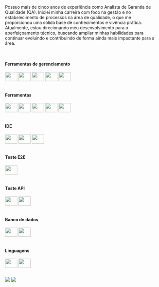Possuo mais de cinco anos de experiência como Analista de Garantia de Qualidade (QA). Iniciei minha carreira com foco na gestão e no estabelecimento de processos na área de qualidade, o que me proporcionou uma sólida base de conhecimentos e vivência prática. Atualmente, estou direcionando meu desenvolvimento para o aperfeiçoamento técnico, buscando ampliar minhas habilidades para continuar evoluindo e contribuindo de forma ainda mais impactante para a área.

<div style="display: inline_block"><br>
  <h4 align="left">Ferramentas de gerenciamento </h4>
  
  <img align="center" height="30" width="40" src="https://cdn.jsdelivr.net/gh/devicons/devicon@latest/icons/trello/trello-original.svg" />
  <img align="center" height="30" width="40" src="https://www.getxray.app/hubfs/Xray-Logo-Website-150x61px-24.svg" />
  <img align="center" height="30" width="40" src="https://www.testrail.com/wp-content/uploads/2022/12/TestRail_Logo_Main_01.svg" />
  <img align="center" height="30" width="40" src="https://cdn.jsdelivr.net/gh/devicons/devicon@latest/icons/jira/jira-original.svg" /> 
  <img align="center" height="30" width="40" src="https://qase.io/images/qase-logo-white.svg" />  
  
</div>

<div style="display: inline_block"><br>
  <h4 align="left">Ferramentas</h4>
  <img align="center" height="30" width="40" src="https://upload.wikimedia.org/wikipedia/commons/thumb/1/10/2023_Obsidian_logo.svg/1200px-2023_Obsidian_logo.svg.png" /> 
  <img align="center" height="30" width="40" src="https://cdn.jsdelivr.net/gh/devicons/devicon@latest/icons/browserstack/browserstack-original.svg" >
  <img align="center" height="30" width="40" src="https://cdn.jsdelivr.net/gh/devicons/devicon@latest/icons/bitbucket/bitbucket-original.svg" />   
  <img  align="center" height="30" width="40" src="https://cdn.jsdelivr.net/gh/devicons/devicon@latest/icons/eslint/eslint-original.svg" />
  <img align="center" height="30" width="40" src="https://cdn.jsdelivr.net/gh/devicons/devicon@latest/icons/confluence/confluence-plain.svg" />            
</div>

<div style="display: inline_block"><br>
  <h4 align="left">IDE</h4>
  <img align="center" height="30" width="40" src="https://cdn.jsdelivr.net/gh/devicons/devicon@latest/icons/androidstudio/androidstudio-original.svg" />
  <img align="center" height="30" width="40" src="https://cdn.jsdelivr.net/gh/devicons/devicon@latest/icons/visualstudio/visualstudio-plain.svg" />
  <img align="center" height="30" width="40" src="https://cdn.jsdelivr.net/gh/devicons/devicon@latest/icons/vscode/vscode-original.svg" />      
</div>

<div style="display: inline_block"><br>
  <h4 align="left">Teste E2E </h4>
  <img align="center" height="30" width="40" src="https://cdn.jsdelivr.net/gh/devicons/devicon@latest/icons/cypressio/cypressio-original.svg" />
</div>

<div style="display: inline_block"><br>
  <h4 align="left">Teste API </h4>
  <img align="center" height="30" width="40" src="https://cdn.jsdelivr.net/gh/devicons/devicon@latest/icons/cypressio/cypressio-original.svg" />
  <img align="center" height="30" width="40"  src="https://cdn.jsdelivr.net/gh/devicons/devicon@latest/icons/postman/postman-original.svg" />                  
</div>



<div style="display: inline_block"><br>
  <h4 align="left">Banco de dados</h4>
  <img align="center" height="30" width="40" src="https://cdn.jsdelivr.net/gh/devicons/devicon@latest/icons/firebase/firebase-original.svg" />
  <img align="center" height="30" width="40" src="https://cdn.jsdelivr.net/gh/devicons/devicon@latest/icons/mysql/mysql-original.svg" /> 
</div>
  
<div style="display: inline_block"><br>
  <h4 align="left">Linguagens</h4>
  <img align="center" height="30" width="40" src="https://cdn.jsdelivr.net/gh/devicons/devicon@latest/icons/php/php-original.svg" />
  <img align="center"  height="30" width="40" src="https://cdn.jsdelivr.net/gh/devicons/devicon@latest/icons/javascript/javascript-original.svg" />     
</div>
  
  ##
 
<div> 
  <a href = "mailto:nayaracosta092@gmail.com"><img src="https://img.shields.io/badge/-Gmail-%23333?style=for-the-badge&logo=gmail&logoColor=white" target="_blank"></a>
  <a href="https://www.linkedin.com/in/nayara-s-324123141/" target="_blank"><img src="https://img.shields.io/badge/-LinkedIn-%230077B5?style=for-the-badge&logo=linkedin&logoColor=white" target="_blank"></a> 
  
</div>

